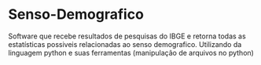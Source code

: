 # Senso-Demografico
 Software que recebe resultados de pesquisas do IBGE e retorna todas as estatísticas possiveis relacionadas ao senso demografico. Utilizando da linguagem python e suas ferramentas (manipulação de arquivos no python)
